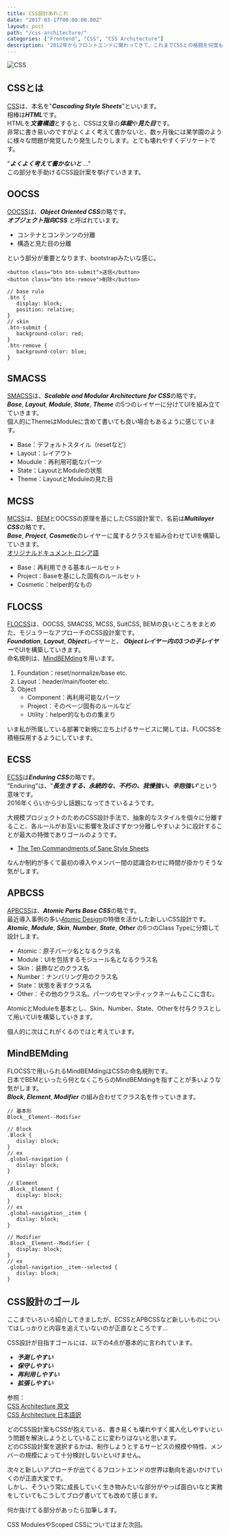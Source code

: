 ```yaml
---
title: CSS設計あれこれ
date: "2017-03-17T00:00:00.00Z"
layout: post
path: "/css-architecture/"
categories: ["Frontend", "CSS", "CSS Architecture"]
description: "2012年からフロントエンドに関わってきて、これまでCSSとの格闘を何度も重ねてきました。AページのあそこをいじったらBページのここが崩れたとかありますよね。そんなCSSと格闘する上で便利になったり、そもそも格闘することも無くなるのではと思われるものを、いろいろ挙げていきます。"
---
```

<div class="kv-box">
   <img src="./kv.png" alt="CSS">
</div>

## CSSとは
[CSS](https://www.w3.org/Style/CSS/)は、本名を"***Cascading Style Sheets***"といいます。  
相棒は***HTML***です。  
HTMLを***文書構造***とすると、CSSは文章の***体裁***や***見た目***です。  
非常に書き易いのですがよくよく考えて書かないと、数ヶ月後には某学園のように様々な問題が発覚したり発生したりします。とても壊れやすくデリケートです。

"***よくよく考えて書かないと*** ..."  
この部分を手助けるCSS設計案を挙げていきます。

## OOCSS
[OOCSS](https://github.com/stubbornella/oocss)は、***Object Oriented CSS***の略です。  
***オブジェクト指向CSS*** と呼ばれています。
- コンテナとコンテンツの分離
- 構造と見た目の分離

という部分が重要となります、bootstrapみたいな感じ。

```
<button class="btn btn-submit">送信</button>
<button class="btn btn-remove">削除</button>
```
```
// base rule
.btn {
   display: block;
   position: relative;
}
// skin
.btn-submit {
   background-color: red;
}
.btn-remove {
   background-color: blue;
}
```

## SMACSS
[SMACSS](https://smacss.com/)は、***Scalable and Modular Architecture for CSS***の略です。  
***Base***, ***Layout***, ***Module***, ***State***, ***Theme*** の5つのレイヤーに分けてUIを組み立てていきます。  
個人的にThemeはModuleに含めて書いても良い場合もあるように感じています。  

- Base：デフォルトスタイル（resetなど）
- Layout：レイアウト
- Moudule：再利用可能なパーツ
- State：LayoutとModuleの状態
- Theme：LayoutとModuleの見た目

## MCSS
[MCSS]()は、[BEM](https://en.bem.info/)とOOCSSの原理を基にしたCSS設計案で、名前は***Multilayer CSS***の略です。  
***Base***, ***Project***, ***Cosmetic***のレイヤーに属するクラスを組み合わせてUIを構築していきます。  
[オリジナルドキュメント ロシア語](http://operatino.github.io/MCSS/)  

- Base：再利用できる基本ルールセット
- Project：Baseを基にした固有のルールセット
- Cosmetic：helper的なもの

## FLOCSS
[FLOCSS](https://github.com/hiloki/flocss)は、OOCSS, SMACSS, MCSS, SuitCSS, BEMの良いところをまとめた、モジュラーなアプローチのCSS設計案です。  
***Foundation***, ***Layout***, ***Object***レイヤーと、 ***Objectレイヤー内の3つの子レイヤー***でUIを構築していきます。  
命名規則は、[MindBEMding](https://csswizardry.com/2013/01/mindbemding-getting-your-head-round-bem-syntax/)を用います。

1. Foundation：reset/normalize/base etc.
1. Layout：header/main/footer etc.
1. Object
	- Component：再利用可能なパーツ
	- Project：そのページ固有のルールなど
	- Utility：helper的なものの集まり

いま私が所属している部署で新規に立ち上げるサービスに関しては、FLOCSSを積極採用するようにしています。

## ECSS
[ECSS](http://ecss.io/)は***Enduring CSS***の略です。  
"Enduring"は、"***長生きする、永続的な、不朽の、我慢強い、辛抱強い***"という意味です。  
2016年くらいから少し話題になってきているようです。  

大規模プロジェクトのためのCSS設計手法で、抽象的なスタイルを個々に分離すること、各ルールがお互いに影響を及ぼさずかつ分離しやすいように設計することが最大の特徴でありゴールのようです。

- [The Ten Commandments of Sane Style Sheets](http://ecss.io/chapter8.html)

なんか制約が多くて最初の導入やメンバー間の認識合わせに時間が掛かりそうな気がします。


## APBCSS
[APBCSS](http://apbcss.com/)は、***Atomic Parts Base CSS***の略です。  
最近導入事例の多い[Atomic Design](http://atomicdesign.bradfrost.com/)の特徴を活かした新しいCSS設計です。  
***Atomic***, ***Module***, ***Skin***, ***Number***, ***State***, ***Other*** の6つのClass Typeに分類して設計します。  

- Atomic：原子パーツ名となるクラス名
- Module：UIを包括するモジュール名となるクラス名
- Skin：装飾などのクラス名
- Number：ナンバリング用のクラス名
- State：状態を表すクラス名
- Other：その他のクラス名。パーツのセマンティックネームもここに含む。

AtomicとModuleを基本とし、Skin、Number、State、Otherを付与クラスとして用いてUIを構築していきます。

個人的に次はこれがくるのではと考えています。

## MindBEMding
FLOCSSで用いられるMindBEMdingはCSSの命名規則です。  
日本でBEMといったら何となくこちらのMindBEMdingを指すことが多いような気がします。  
***Block***, ***Element***, ***Modifier*** の組み合わせてクラス名を作っていきます。  

```
// 基本形
Block__Element--Modifier
```
```
// Block
.Block {
   dislay: block;
}
// ex
.global-navigation {
   dislay: block;
}
```
```
// Element
.Block__Element {
   display: block;
}
// ex
.global-navigation__item {
   dislay: block;
}
```
```
// Modifier
.Block__Element--Modifier {
   display: block;
}
// ex
.global-navigation__item--selected {
   dislay: block;
}
```

## CSS設計のゴール

ここまでいろいろ紹介してきましたが、ECSSとAPBCSSなど新しいものについてはしっかりと内容を追えていないのが正直なところです...  

CSS設計が目指すゴールには、以下の4点が基本的に言われています。
- ***予測しやすい***
- ***保守しやすい***
- ***再利用しやすい***
- ***拡張しやすい***

参照：  
[CSS Architecture 原文](https://philipwalton.com/articles/css-architecture/)  
[CSS Architecture 日本語訳](http://article.enja.io/articles/css-architecture.html)

どのCSS設計案もCSSが抱えている、書き易くも壊れやすく属人化しやすいという問題を解決しようとしていることに変わりはないと思います。  
どのCSS設計案を選択するかは、制作しようとするサービスの規模や特性、メンバーの規模によって十分検討しないといけません。

次々と新しいアプローチが出てくるフロントエンドの世界は動向を追いかけていくのが正直大変です。  
しかし、そういう常に成長していく生き物みたいな部分がやっぱ面白いなと実務をしていてもこうしてブログ書いてても改めて感じます。

何か抜けてる部分があったら加筆します。

CSS ModulesやScoped CSSについてはまた次回。